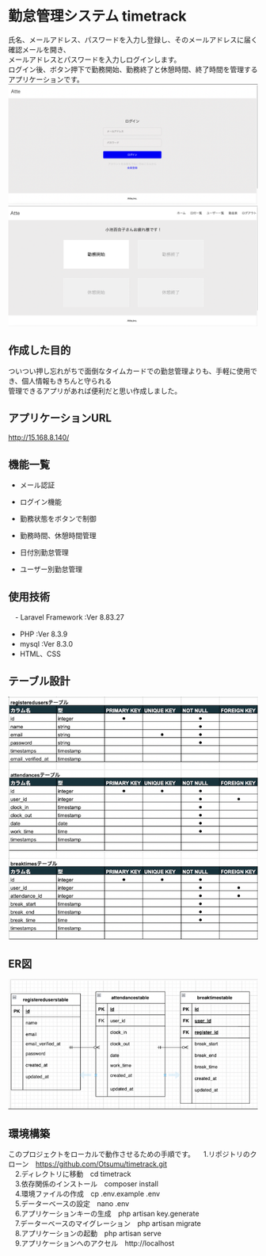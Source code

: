 # 勤怠管理システム timetrack
氏名、メールアドレス、パスワードを入力し登録し、そのメールアドレスに届く確認メールを開き、<br>
メールアドレスとパスワードを入力しログインします。<br>
ログイン後、ボタン押下で勤務開始、勤務終了と休憩時間、終了時間を管理するアプリケーションです。<br>
![ログイン画面](README/images/login.png)<br>
![ホーム画面](README/images/home.png)

## 作成した目的
ついつい押し忘れがちで面倒なタイムカードでの勤怠管理よりも、手軽に使用でき、個人情報もきちんと守られる<br>
管理できるアプリがあれば便利だと思い作成しました。

## アプリケーションURL
http://15.168.8.140/

## 機能一覧
  - メール認証

  - ログイン機能

  - 勤務状態をボタンで制御
  
  - 勤務時間、休憩時間管理
  
  - 日付別勤怠管理
  
  - ユーザー別勤怠管理

## 使用技術
　- Laravel Framework :Ver 8.83.27
　
  - PHP :Ver 8.3.9
　
  - mysql :Ver 8.3.0
　
  - HTML、CSS

## テーブル設計
![テーブル](README/images/table.png)

## ER図
![ER図](README/images/er.png)

## 環境構築　
このプロジェクトをローカルで動作させるための手順です。
　1.リポジトリのクローン　https://github.com/Otsumu/timetrack.git<br>
　2.ディレクトリに移動　cd timetrack<br>
　3.依存関係のインストール　composer install<br>
　4.環境ファイルの作成　cp .env.example .env<br>
　5.データーベースの設定　nano .env<br>
　6.アプリケーションキーの生成　php artisan key.generate<br>
　7.データーベースのマイグレーション　php artisan migrate<br>
　8.アプリケーションの起動　php artisan serve<br>
　9.アプリケーションへのアクセル　http://localhost


